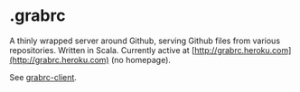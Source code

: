 # .grabrc
A thinly wrapped server around Github, serving Github files from various repositories. Written in Scala. Currently active at [http://grabrc.heroku.com](http://grabrc.heroku.com) (no homepage).

See [grabrc-client](https://github.com/louisrli/grabrc-client).
